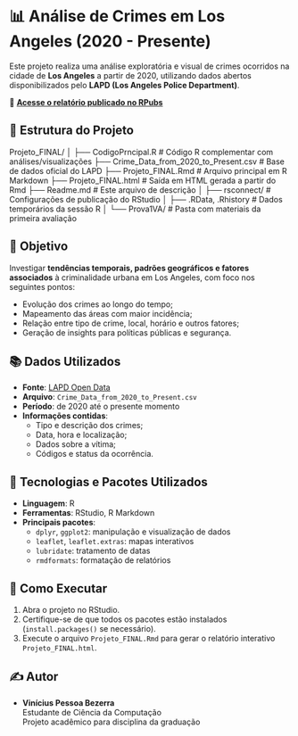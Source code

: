 # 📊 Análise de Crimes em Los Angeles (2020 - Presente)

Este projeto realiza uma análise exploratória e visual de crimes ocorridos na cidade de **Los Angeles** a partir de 2020, utilizando dados abertos disponibilizados pelo **LAPD (Los Angeles Police Department)**.

🔗 **[Acesse o relatório publicado no RPubs](https://rpubs.com/Vinicius_Bezerra/CrimesLosAngeles)**

## 📁 Estrutura do Projeto

Projeto\_FINAL/
│
├── CodigoPrncipal.R                      # Código R complementar com análises/visualizações
├── Crime\_Data\_from\_2020\_to\_Present.csv  # Base de dados oficial do LAPD
├── Projeto\_FINAL.Rmd                     # Arquivo principal em R Markdown
├── Projeto\_FINAL.html                    # Saída em HTML gerada a partir do Rmd
├── Readme.md                             # Este arquivo de descrição
│
├── rsconnect/                            # Configurações de publicação do RStudio
│   ├── .RData, .Rhistory                 # Dados temporários da sessão R
│
└── Prova1VA/                             # Pasta com materiais da primeira avaliação



## 🎯 Objetivo

Investigar **tendências temporais, padrões geográficos e fatores associados** à criminalidade urbana em Los Angeles, com foco nos seguintes pontos:
- Evolução dos crimes ao longo do tempo;
- Mapeamento das áreas com maior incidência;
- Relação entre tipo de crime, local, horário e outros fatores;
- Geração de insights para políticas públicas e segurança.

## 📚 Dados Utilizados

- **Fonte**: [LAPD Open Data](https://data.lacity.org/)
- **Arquivo**: `Crime_Data_from_2020_to_Present.csv`
- **Período**: de 2020 até o presente momento
- **Informações contidas**:
  - Tipo e descrição dos crimes;
  - Data, hora e localização;
  - Dados sobre a vítima;
  - Códigos e status da ocorrência.

## 🧪 Tecnologias e Pacotes Utilizados

- **Linguagem**: R
- **Ferramentas**: RStudio, R Markdown
- **Principais pacotes**:
  - `dplyr`, `ggplot2`: manipulação e visualização de dados
  - `leaflet`, `leaflet.extras`: mapas interativos
  - `lubridate`: tratamento de datas
  - `rmdformats`: formatação de relatórios

## 🚀 Como Executar

1. Abra o projeto no RStudio.
2. Certifique-se de que todos os pacotes estão instalados (`install.packages()` se necessário).
3. Execute o arquivo `Projeto_FINAL.Rmd` para gerar o relatório interativo `Projeto_FINAL.html`.

## ✍️ Autor

- **Vinícius Pessoa Bezerra**  
  Estudante de Ciência da Computação  
  Projeto acadêmico para disciplina da graduação
